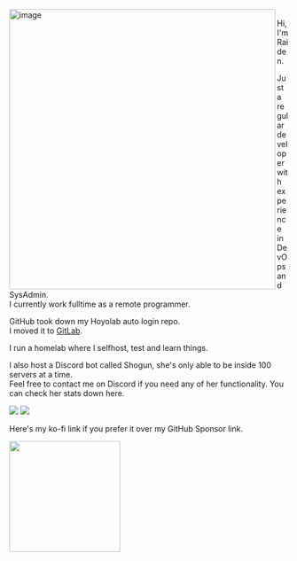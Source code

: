<img align="left" width="480" height="506" alt="image" src="https://github.com/user-attachments/assets/24b5ca51-09b6-4457-b5f5-ead03ea983da" />

<br>
Hi, I'm Raiden.

Just a regular developer with experience in DevOps and SysAdmin.  
I currently work fulltime as a remote programmer.

GitHub took down my Hoyolab auto login repo.  
I moved it to [GitLab](https://gitlab.com/raidensakura/hoyolab-auto-login).

I run a homelab where I selfhost, test and learn things.

I also host a Discord bot called Shogun, she's only able to be inside 100 servers at a time.  
Feel free to contact me on Discord if you need any of her functionality. You can check her stats down here.

[![](https://img.shields.io/website?label=Shogun%20is%20currently&url=https%3A%2F%2Fdash.project-mei.xyz)](https://project-mei.xyz/)
[![](https://top.gg/api/widget/servers/617592844978487316.svg)](https://top.gg/bot/617592844978487316)
</div>

Here's my ko-fi link if you prefer it over my GitHub Sponsor link.

<a href="https://ko-fi.com/P5P6D65UW"><img width="200px" src="https://ko-fi.com/img/githubbutton_sm.svg" /></a>
